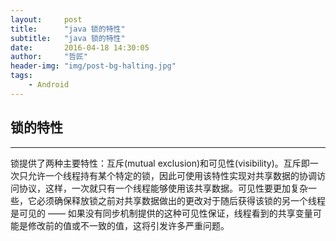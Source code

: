 ```yaml
---
layout:     post
title:      "java 锁的特性"
subtitle:   "java 锁的特性"
date:       2016-04-18 14:30:05
author:     "哲匠"
header-img: "img/post-bg-halting.jpg"
tags:
    - Android
---
```


## 锁的特性 ##
----
锁提供了两种主要特性：互斥(mutual exclusion)和可见性(visibility)。互斥即一次只允许一个线程持有某个特定的锁，因此可使用该特性实现对共享数据的协调访问协议，这样，一次就只有一个线程能够使用该共享数据。可见性要更加复杂一些，它必须确保释放锁之前对共享数据做出的更改对于随后获得该锁的另一个线程是可见的 —— 如果没有同步机制提供的这种可见性保证，线程看到的共享变量可能是修改前的值或不一致的值，这将引发许多严重问题。
